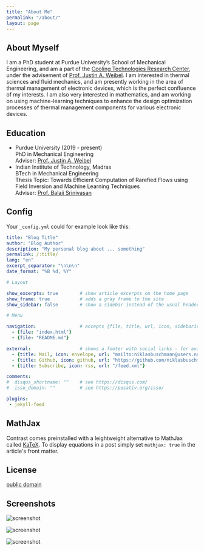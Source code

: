 ```yaml
---
title: "About Me"
permalink: "/about/"
layout: page
---
```


## About Myself
I am a PhD student at Purdue University’s School of Mechanical Engineering, and am a part of the [Cooling Technologies Research Center](https://engineering.purdue.edu/CTRC/research/index.php), under the advisement of [Prof. Justin A. Weibel](https://engineering.purdue.edu/ME/People/ptProfile?resource_id=78578). I am interested in thermal sciences and fluid mechanics, and am presently working in the area of thermal management of electronic devices, which is the perfect confluence of my interests. I am also very interested in mathematics, and am working on using machine-learning techniques to enhance the design optimization processes of thermal management components for various electronic devices.

## Education
- Purdue University (2019 - present)\
  PhD in Mechanical Engineering\
  Adviser: [Prof. Justin A. Weibel](https://engineering.purdue.edu/ME/People/ptProfile?resource_id=78578)
- Indian Institute of Technology, Madras\
  BTech in Mechanical Engineering\
  Thesis Topic: Towards Efficient Computation of Rarefied Flows using Field Inversion and Machine Learning Techniques\
  Adviser: [Prof. Balaji Srinivasan](https://mech.iitm.ac.in/meiitm/personnal/dr-balaji-srinivasan/)




## Config

Your `_config.yml` could for example look like this:

```yaml
title: "Blog Title"
author: "Blog Author"
description: "My personal blog about ... something"
permalink: /:title/
lang: "en"
excerpt_separator: "\n\n\n"
date_format: "%B %d, %Y"

# Layout

show_excerpts: true        # show article excerpts on the home page
show_frame: true           # adds a gray frame to the site
show_sidebar: false        # show a sidebar instead of the usual header

# Menu

navigation:                # accepts {file, title, url, icon, sidebaricon}
  - {file: "index.html"}
  - {file: "README.md"}

external:                  # shows a footer with social links - for available icons see fontawesome.com/icons
  - {title: Mail, icon: envelope, url: "mailto:niklasbuschmann@users.noreply.github.com"}
  - {title: Github, icon: github, url: "https://github.com/niklasbuschmann/contrast"}
  - {title: Subscribe, icon: rss, url: "/feed.xml"}

comments:
#  disqus_shortname: ""    # see https://disqus.com/
#  isso_domain: ""         # see https://posativ.org/isso/

plugins:
 - jekyll-feed

```

## MathJax

Contrast comes preinstalled with a leightweight alternative to MathJax called [KaTeX](https://katex.org/). To display equations in a post simply set `mathjax: true` in the article's front matter.

## License

[public domain](http://unlicense.org/)

## Screenshots

![screenshot](https://user-images.githubusercontent.com/4943215/109431850-cd711780-7a08-11eb-8601-2763f2ee6bb4.png)

![screenshot](https://user-images.githubusercontent.com/4943215/109431832-b6cac080-7a08-11eb-9c5e-a058680c23a1.png)

![screenshot](https://user-images.githubusercontent.com/4943215/73125194-5f0b8b80-3fa4-11ea-805c-8387187503ad.png)
